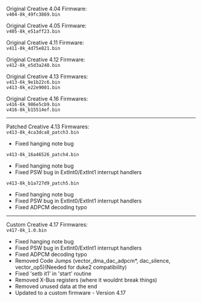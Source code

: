 Original Creative 4.04 Firmware:<br>
```v404-8k_49fc3869.bin```

Original Creative 4.05 Firmware:<br>
```v405-8k_e51aff23.bin```

Original Creative 4.11 Firmware:<br>
```v411-8k_4d75e821.bin```

Original Creative 4.12 Firmware:<br>
```v412-8k_e5d3a248.bin```

Original Creative 4.13 Firmwares:<br>
```v413-6k_9e1b22c6.bin```<br>
```v413-8k_e22e9001.bin```

Original Creative 4.16 Firmwares:<br>
```v416-6k_986e5cb9.bin```<br>
```v416-8k_b15514ef.bin```

---

Patched Creative 4.13 Firmwares:<br>
```v413-8k_4ca3dca8_patch3.bin```
- Fixed hanging note bug

```v413-8k_16a46526_patch4.bin```
- Fixed hanging note bug
- Fixed PSW bug in ExtInt0/ExtInt1 interrupt handlers

```v413-8k_b1a727d9_patch5.bin```
- Fixed hanging note bug
- Fixed PSW bug in ExtInt0/ExtInt1 interrupt handlers
- Fixed ADPCM decoding typo

---

Custom Creative 4.17 Firmwares:<br>
```v417-8k_1.0.bin```
- Fixed hanging note bug
- Fixed PSW bug in ExtInt0/ExtInt1 interrupt handlers
- Fixed ADPCM decoding typo
- Removed Code Jumps (vector_dma_dac_adpcm*, dac_silence, vector_op5)(Needed for duke2 compatibility)
- Fixed 'setb it1' in 'start' routine
- Removed X-Bus registers (where it wouldnt break things)
- Removed unused data at the end
- Updated to a custom firmware - Version 4.17
